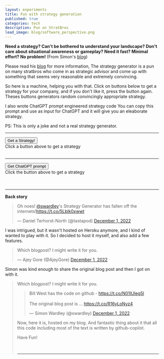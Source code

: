 ```yaml
---
layout: experiments
title: Fun with strategy generation
published: true
categories: tech
description: Pun on StratBros
lead_image: blog/software_perspective.png
---
```

<script src="/assets/scripts/wardley-strategy.js"></script>


<b>Need a strategy? Can't be bothered to understand your landscape? Don't care about situational awareness or gameplay? Need it fast? Minimal effort? No problem! </b>
(From Simon's [blog](https://blog.gardeviance.org/2014/07/a-quick-route-to-building-strategy.html))

Please read his [blog](https://blog.gardeviance.org/2014/07/a-quick-route-to-building-strategy.html) for more information, The strategy generator is a pun on many stratbros who come in as strategic advisor and come up with something that seems very reasonable and extremely convincing.

So here is a machine, helping you with that. Click on buttons below to get a strategy for your company, and if you don't like it, press the button again.
Theses buttons generators random convincingly appropriate strategy.

I also wrote ChatGPT prompt engineered strategy code You can copy this prompt and use as input for ChatGPT and it will give you an eleaborate strategy.

PS: This is only a joke and not a real strategy generator.
<hr/>
<button onclick="renderStrategy()"> Get a Strategy!</button>
<br/>
<div id="strategy_text">Click a button above to get a strategy</div>
<br/>
<button id="copy_strategy_button" onclick="copyStrategyText()" style="display:none;">Copy Strategy</button>
<hr/>
<button onclick="getChatGPTPrompt()"> Get ChatGPT prompt </button>
<br/>
<div id="chat_gpt_prompt">Click the button above to get a strategy</div>
<br/>
<button id="copy_gpt_button" onclick="copyGPTPromptText()" style="display:none;">Copy GPT Prompt</button>
<br/>
<hr/>

**Back story**

<blockquote class="twitter-tweet"><p lang="en" dir="ltr">Oh noes! <a
        href="https://twitter.com/swardley?ref_src=twsrc%5Etfw">@swardley</a>&#39;s Strategy Generator has fallen off
    the internets!<a href="https://t.co/5LbIk0xwwt">https://t.co/5LbIk0xwwt</a></p>&mdash; Daniel Terhorst-North
    (@tastapod) <a href="https://twitter.com/tastapod/status/1598256647948103680?ref_src=twsrc%5Etfw">December 1,
        2022</a></blockquote>
<script async src="https://platform.twitter.com/widgets.js" charset="utf-8"></script>

I was intrigued, but it wasn't hosted on Heroku anymore, and I kind of wanted to play with it. So I decided to host it myself, and also add a few features.

<blockquote class="twitter-tweet"><p lang="en" dir="ltr">Which blogpost? I might write it for you.</p>&mdash; Ajey Gore
    (@AjeyGore) <a href="https://twitter.com/AjeyGore/status/1598264857790656513?ref_src=twsrc%5Etfw">December 1,
        2022</a></blockquote>
<script async src="https://platform.twitter.com/widgets.js" charset="utf-8"></script>

Simon was kind enough to share the original blog post and then I got on with it.

<blockquote class="twitter-tweet"><p lang="en" dir="ltr">Which blogpost? I might write it for you.
<blockquote class="twitter-tweet"><p lang="en" dir="ltr">Bill West has the code on github - <a
        href="https://t.co/N01IUIeg5l">https://t.co/N01IUIeg5l</a><br><br>The original blog post is ... <a
        href="https://t.co/R16yLoNyz4">https://t.co/R16yLoNyz4</a></p>&mdash; Simon Wardley (@swardley) <a
        href="https://twitter.com/swardley/status/1598267705970364418?ref_src=twsrc%5Etfw">December 1, 2022</a>
</blockquote>
<script async src="https://platform.twitter.com/widgets.js" charset="utf-8"></script>

Now, here it is, hosted on my blog. And fantastic thing about it that all this code including most of the text is
written by github-copilot.

Have Fun!

<br/>

<hr/>

<script>
    function renderHTML() {
        let strategy = wardleyStrategyGenerator();
        // get all words

        let nouns = wardleyNouns();
        let pluralNouns = wardleyPluralNouns();
        let adjectives = wardleyAdjectives();
        let allWords = nouns.concat(pluralNouns, adjectives);
        // if strategy contains words from allwords then highlight them in bold

        for (var i = 0; i < allWords.length; i++) {
            strategy = strategy.replace(allWords[i], "<b>" + allWords[i] + "</b>");
        }
        return strategy;
    }

    function renderStrategy() {
        document.getElementById("strategy_text").innerHTML = renderHTML();

        document.getElementById("copy_strategy_button").style.display = "block";

    }

    function getChatGPTPrompt() {
        document.getElementById("chat_gpt_prompt").innerHTML = "Make a more convincing strategy by adding a few words with statistics and growth projections for my business to the prompt below. <br/>" + renderHTML();

        //add copy button so that text can be copied
        document.getElementById("copy_gpt_button").style.display = "block";

    }

    function copyGPTPromptText() {
        var text = document.getElementById("chat_gpt_prompt").innerText;
        navigator.clipboard.writeText(text);
    }

    function copyStrategyText() {
        var text = document.getElementById("strategy_text").innerText;
        navigator.clipboard.writeText(text);
    }

</script>
